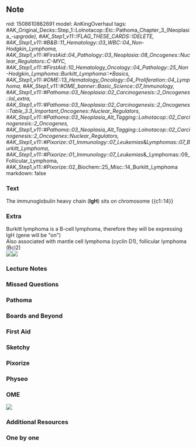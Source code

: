 ## Note
nid: 1508610862691
model: AnKingOverhaul
tags: #AK_Original_Decks::Step_1::Lolnotacop::Etc::Pathoma_Chapter_3_(Neoplasia_-_upgrade), #AK_Step1_v11::!FLAG_THESE_CARDS::!DELETE, #AK_Step1_v11::#B&B::11_Hematology::03_WBC::04_Non-Hodgkin_Lymphoma, #AK_Step1_v11::#FirstAid::04_Pathology::03_Neoplasia::08_Oncogenes::Nuclear_Regulators::C-MYC, #AK_Step1_v11::#FirstAid::10_Hematology_Oncology::04_Pathology::25_Non-Hodgkin_Lymphoma::Burkitt_Lymphoma::*Basics, #AK_Step1_v11::#OME::13_Hematology_Oncology::04_Proliferation::04_Lymphoma, #AK_Step1_v11::#OME_banner::Basic_Science::07_Immunology, #AK_Step1_v11::#Pathoma::03_Neoplasia::02_Carcinogenesis::2_Oncogenes::lol_extra, #AK_Step1_v11::#Pathoma::03_Neoplasia::02_Carcinogenesis::2_Oncogenes::Table_3.3_Important_Oncogenes::Nuclear_Regulators, #AK_Step1_v11::#Pathoma::03_Neoplasia_Alt_Tagging::Lolnotacop::02_Carcinogenesis::2_Oncogenes, #AK_Step1_v11::#Pathoma::03_Neoplasia_Alt_Tagging::Lolnotacop::02_Carcinogenesis::2_Oncogenes::Nuclear_Regulators, #AK_Step1_v11::#Pixorize::01_Immunology::07_Leukemias_&_Lymphomas::07_Burkitt_Lymphoma, #AK_Step1_v11::#Pixorize::01_Immunology::07_Leukemias_&_Lymphomas::09_Follicular_Lymphoma, #AK_Step1_v11::#Pixorize::02_Biochem::25_Misc::14_Burkitt_Lymphoma
markdown: false

### Text
The immunoglobulin heavy chain (<b>IgH</b>) sits on chromosome
{{c1::14}}

### Extra
<div>
  Burkitt lymphoma is a B-cell lymphoma, therefore they will be
  expressing IgH (gene will be "on")
</div>
<div>
  Also associated with mantle cell lymphoma (cyclin D1), follicular
  lymphoma (Bcl2)
</div><img src="paste-97409858273603.jpg"><img src=
"paste-102546639159623.jpg">

### Lecture Notes


### Missed Questions


### Pathoma


### Boards and Beyond


### First Aid


### Sketchy


### Pixorize


### Physeo


### OME
<div class="ome-widget">
  <a href=
  "https://onlinemeded.org/spa/immunology?ref=anki"><img src=
  "_OME_AnkiFlashcards_Topic_2.png"></a>
</div>

### Additional Resources


### One by one


